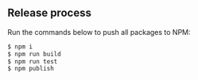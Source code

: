 ## Release process

Run the commands below to push all packages to NPM:

```sh
$ npm i
$ npm run build
$ npm run test
$ npm publish
```
